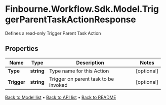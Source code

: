 # Finbourne.Workflow.Sdk.Model.TriggerParentTaskActionResponse
Defines a read-only Trigger Parent Task Action

## Properties

Name | Type | Description | Notes
------------ | ------------- | ------------- | -------------
**Type** | **string** | Type name for this Action | [optional] 
**Trigger** | **string** | Trigger on parent task to be invoked | [optional] 

[Back to Model list](../README.md#documentation-for-models) &#8226; [Back to API list](../README.md#documentation-for-api-endpoints) &#8226; [Back to README](../README.md)

